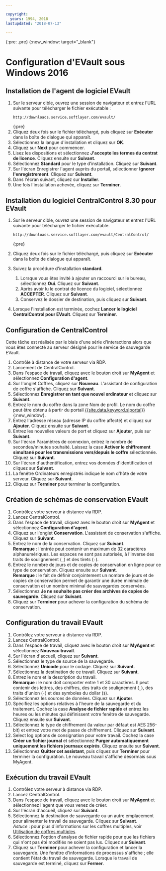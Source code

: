 ```yaml
---

copyright:
  years: 1994, 2018
lastupdated: "2018-07-13"

---
```

{:pre: .pre}
{:new_window: target="_blank"}

# Configuration d'EVault sous Windows 2016

## Installation de l'agent de logiciel EVault

1. Sur le serveur cible, ouvrez une session de navigateur et entrez l'URL suivante pour télécharger le fichier exécutable :
   ```
   http://downloads.service.softlayer.com/evault/
   ```
   {:pre}
2. Cliquez deux fois sur le fichier téléchargé, puis cliquez sur **Exécuter** dans la boîte de dialogue qui apparaît.
3. Sélectionnez la langue d'installation et cliquez sur **OK**.
4. Cliquez sur **Next** pour commencer.
5. Lisez les dispositions et sélectionnez **J'accepte les termes du contrat de licence**. Cliquez ensuite sur **Suivant**.
6. Sélectionnez **Standard** pour le type d'installation. Cliquez sur **Suivant**.
7. Sur l'écran Enregistrer l'agent auprès du portail, sélectionner **Ignorer l'enregistrement**. Cliquez sur **Suivant**.
8. Dans l'écran suivant, cliquez sur **Installer**.
9. Une fois l'installation achevée, cliquez sur **Terminer**.

## Installation du logiciel CentralControl 8.30 pour EVault

1. Sur le serveur cible, ouvrez une session de navigateur et entrez l'URL suivante pour télécharger le fichier exécutable.

   ```
   http://downloads.service.softlayer.com/evault/CentralControl/
   ```
   {:pre}

2. Cliquez deux fois sur le fichier téléchargé, puis cliquez sur **Exécuter** dans la boîte de dialogue qui apparaît.
3. Suivez la procédure d'installation **standard**. 
   1. Lorsque vous êtes invité à ajouter un raccourci sur le bureau, sélectionnez **Oui**. Cliquez sur **Suivant**.
   2. Après avoir lu le contrat de licence du logiciel, sélectionnez **ACCEPTER**. Cliquez sur **Suivant**.
   3. Conservez le dossier de destination, puis cliquez sur **Suivant**.
4. Lorsque l'installation est terminée, cochez **Lancer le logiciel CentralControl pour EVault**. Cliquez sur **Terminer**.


## Configuration de CentralControl

Cette tâche est réalisée par le biais d'une série d'interactions alors que vous êtes connecté au serveur désigné pour le service de sauvegarde EVault.

1. Contrôle à distance de votre serveur via RDP.
2. Lancement de CentralControl.
3. Dans l'espace de travail, cliquez avec le bouton droit sur **MyAgent** et sélectionnez **Configuration d'agent**.
4. Sur l'onglet Coffres, cliquez sur **Nouveau**. L'assistant de configuration de coffre s'affiche. Cliquez sur **Suivant**.
5. Sélectionnez **Enregistrer en tant que nouvel ordinateur** et cliquez sur **Suivant**.
6. Entrez le nom du coffre dans la zone Nom de profil. Le nom du coffre peut être obtenu à partir du portail [{{site.data.keyword.slportal}}](https://control.softlayer.com/){:new_window}.
6. Entrez l'adresse réseau (adresse IP du coffre affecté) et cliquez sur **Ajouter**. Cliquez ensuite sur **Suivant**.
7. Entrez les nouvelles valeurs de port et cliquez sur **Ajouter**, puis sur **Suivant**.
8. Sur l'écran Paramètres de connexion, entrez le nombre de secondes/minutes souhaité. Laissez la case **Activer le chiffrement simultané pour les transmissions vers/depuis le coffre** sélectionnée. Cliquez sur **Suivant**.
9. Sur l'écran d'authentification, entrez vos données d'identification et cliquez sur **Suivant**.
10. La fenêtre Ordinateurs enregistrés indique le nom d'hôte de votre serveur. Cliquez sur **Suivant**.
11.	Cliquez sur **Terminer** pour terminer la configuration.


## Création de schémas de conservation EVault

1. Contrôlez votre serveur à distance via RDP.
2. Lancez CentralControl.
3. Dans l'espace de travail, cliquez avec le bouton droit sur **MyAgent** et sélectionnez **Configuration d'agent**.
4. Cliquez sur l'onglet **Conservation**. L'assistant de conservation s'affiche. Cliquez sur **Suivant**.
5. Entrez le nom de la conservation. Cliquez sur **Suivant**.<br/>
   **Remarque** : l'entrée peut contenir un maximum de 32 caractères alphanumériques. Les espaces ne sont pas autorisés, à l'inverse des traits de soulignement (`_`) et des tirets (`-`). 
6. Entrez le nombre de jours et de copies de conservation en ligne pour ce type de conservation. Cliquez ensuite sur **Suivant**.<br/>
   **Remarque** : le fait de définir conjointement un nombre de jours et de copies de conservation permet de garantir une durée minimale de conservation et un nombre minimal de sauvegardes conservées. 
7. Sélectionnez **Je ne souhaite pas créer des archives de copies de sauvegarde**. Cliquez sur **Suivant**.
8. Cliquez sur **Terminer** pour achever la configuration du schéma de conservation. 


## Configuration du travail EVault

1. Contrôlez votre serveur à distance via RDP.
2. Lancez CentralControl.
3. Dans l'espace de travail, cliquez avec le bouton droit sur **MyAgent** et sélectionnez **Nouveau travail**. 
4. Sur l'écran d'accueil, cliquez sur **Suivant**. 
5. Sélectionnez le type de source de la sauvegarde. 
6. Sélectionnez **Unicode** pour le codage. Cliquez sur **Suivant**.
7. Sélectionnez la destination de ce travail. Cliquez sur **Suivant**.
8. Entrez le nom et la description du travail. <br/>
   **Remarque** : le nom doit comporter entre 1 et 30 caractères. Il peut contenir des lettres, des chiffres, des traits de soulignement (`_`), des traits d'union (`-`) et des symboles du dollar (`$`).
9. Sélectionnez les sources de données. Cliquez sur **Ajouter**.
10. Spécifiez les options relatives à l'heure de la sauvegarde et du traitement. Cochez la case **Analyse de fichier rapide** et entrez les heures ou les minutes qui définissent votre fenêtre de sauvegarde. Cliquez ensuite sur **Suivant**.
11. Sélectionnez le type de chiffrement (la valeur par défaut est AES 256-bit) et entrez votre mot de passe de chiffrement. Cliquez sur **Suivant**.
12. Select log options de consignation pour votre travail. Cochez la case **Créer un fichier journal** et sélectionnez **Purger automatiquement uniquement les fichiers journaux expirés**. Cliquez ensuite sur **Suivant**.
13. Sélectionnez **Quitter cet assistant**, puis cliquez sur **Terminer** pour terminer la configuration. Le nouveau travail s'affiche désormais sous MyAgent. 


## Exécution du travail EVault

1. Contrôlez votre serveur à distance via RDP.
2. Lancez CentralControl.
3. Dans l'espace de travail, cliquez avec le bouton droit sur **MyAgent** et sélectionnez l'agent que vous venez de créer. 
4. Sur l'écran d'accueil, cliquez sur **Suivant**. 
5. Sélectionnez la destination de sauvegarde ou un autre emplacement pour alimenter le travail de sauvegarde. Cliquez sur **Suivant**.<br/>
   *Astuce* : pour plus d'informations sur les coffres multiples, voir [Utilisation de coffres multiples](multivaulting.html). 
6. Sélectionnez l'option d'analyse de fichier rapide pour que les fichiers qui n'ont pas été modifiés ne soient pas lus. Cliquez sur **Suivant**.
7. Cliquez sur **Terminer** pour achever la configuration et lancer la sauvegarde. Une fenêtre d'informations de processus s'affiche ; elle contient l'état du travail de sauvegarde. Lorsque le travail de sauvegarde est terminé, cliquez sur **Fermer**.
